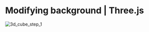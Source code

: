 # Modifying background | Three.js

![3d_cube_step_1](https://media.discordapp.net/attachments/844887689286123532/979803034676789339/unknown.png)
